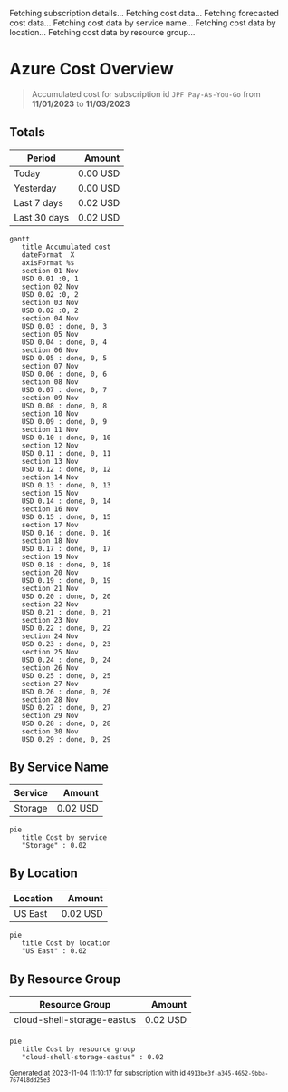 Fetching subscription details...
Fetching cost data...
Fetching forecasted cost data...
Fetching cost data by service name...
Fetching cost data by location...
Fetching cost data by resource group...
# Azure Cost Overview

> Accumulated cost for subscription id `JPF Pay-As-You-Go` from **11/01/2023** to **11/03/2023**

## Totals

|Period|Amount|
|---|---:|
|Today|0.00 USD|
|Yesterday|0.00 USD|
|Last 7 days|0.02 USD|
|Last 30 days|0.02 USD|

```mermaid
gantt
   title Accumulated cost
   dateFormat  X
   axisFormat %s
   section 01 Nov
   USD 0.01 :0, 1
   section 02 Nov
   USD 0.02 :0, 2
   section 03 Nov
   USD 0.02 :0, 2
   section 04 Nov
   USD 0.03 : done, 0, 3
   section 05 Nov
   USD 0.04 : done, 0, 4
   section 06 Nov
   USD 0.05 : done, 0, 5
   section 07 Nov
   USD 0.06 : done, 0, 6
   section 08 Nov
   USD 0.07 : done, 0, 7
   section 09 Nov
   USD 0.08 : done, 0, 8
   section 10 Nov
   USD 0.09 : done, 0, 9
   section 11 Nov
   USD 0.10 : done, 0, 10
   section 12 Nov
   USD 0.11 : done, 0, 11
   section 13 Nov
   USD 0.12 : done, 0, 12
   section 14 Nov
   USD 0.13 : done, 0, 13
   section 15 Nov
   USD 0.14 : done, 0, 14
   section 16 Nov
   USD 0.15 : done, 0, 15
   section 17 Nov
   USD 0.16 : done, 0, 16
   section 18 Nov
   USD 0.17 : done, 0, 17
   section 19 Nov
   USD 0.18 : done, 0, 18
   section 20 Nov
   USD 0.19 : done, 0, 19
   section 21 Nov
   USD 0.20 : done, 0, 20
   section 22 Nov
   USD 0.21 : done, 0, 21
   section 23 Nov
   USD 0.22 : done, 0, 22
   section 24 Nov
   USD 0.23 : done, 0, 23
   section 25 Nov
   USD 0.24 : done, 0, 24
   section 26 Nov
   USD 0.25 : done, 0, 25
   section 27 Nov
   USD 0.26 : done, 0, 26
   section 28 Nov
   USD 0.27 : done, 0, 27
   section 29 Nov
   USD 0.28 : done, 0, 28
   section 30 Nov
   USD 0.29 : done, 0, 29
```

## By Service Name

|Service|Amount|
|---|---:|
|Storage|0.02 USD|

```mermaid
pie
   title Cost by service
   "Storage" : 0.02
```

## By Location

|Location|Amount|
|---|---:|
|US East|0.02 USD|

```mermaid
pie
   title Cost by location
   "US East" : 0.02
```

## By Resource Group

|Resource Group|Amount|
|---|---:|
|cloud-shell-storage-eastus|0.02 USD|

```mermaid
pie
   title Cost by resource group
   "cloud-shell-storage-eastus" : 0.02
```

<sup>Generated at 2023-11-04 11:10:17 for subscription with id `4913be3f-a345-4652-9bba-767418dd25e3`</sup>
